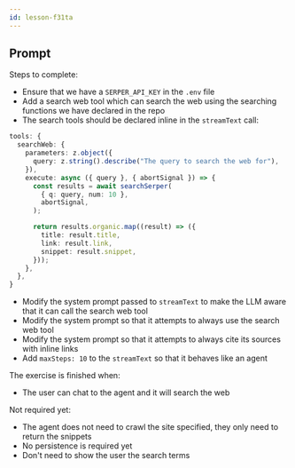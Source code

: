 ```yaml
---
id: lesson-f31ta
---
```


## Prompt

Steps to complete:

- Ensure that we have a `SERPER_API_KEY` in the `.env` file
- Add a search web tool which can search the web using the searching functions we have declared in the repo
- The search tools should be declared inline in the `streamText` call:

```ts
tools: {
  searchWeb: {
    parameters: z.object({
      query: z.string().describe("The query to search the web for"),
    }),
    execute: async ({ query }, { abortSignal }) => {
      const results = await searchSerper(
        { q: query, num: 10 },
        abortSignal,
      );

      return results.organic.map((result) => ({
        title: result.title,
        link: result.link,
        snippet: result.snippet,
      }));
    },
  },
}
```

- Modify the system prompt passed to `streamText` to make the LLM aware that it can call the search web tool
- Modify the system prompt so that it attempts to always use the search web tool
- Modify the system prompt so that it attempts to always cite its sources with inline links
- Add `maxSteps: 10` to the `streamText` so that it behaves like an agent

The exercise is finished when:

- The user can chat to the agent and it will search the web

Not required yet:

- The agent does not need to crawl the site specified, they only need to return the snippets
- No persistence is required yet
- Don't need to show the user the search terms
